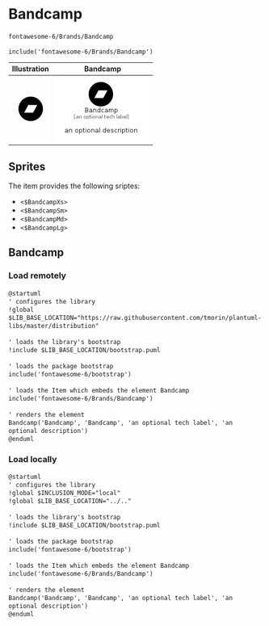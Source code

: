 # Bandcamp


```text
fontawesome-6/Brands/Bandcamp
```

```text
include('fontawesome-6/Brands/Bandcamp')
```



| Illustration | Bandcamp |
| :---: | :---: |
| ![illustration for Illustration](../../fontawesome-6/Brands/Bandcamp.png) | ![illustration for Bandcamp](../../fontawesome-6/Brands/Bandcamp.Local.png) |



## Sprites
The item provides the following sriptes:

- `<$BandcampXs>`
- `<$BandcampSm>`
- `<$BandcampMd>`
- `<$BandcampLg>`





## Bandcamp

### Load remotely
```plantuml
@startuml
' configures the library
!global $LIB_BASE_LOCATION="https://raw.githubusercontent.com/tmorin/plantuml-libs/master/distribution"

' loads the library's bootstrap
!include $LIB_BASE_LOCATION/bootstrap.puml

' loads the package bootstrap
include('fontawesome-6/bootstrap')

' loads the Item which embeds the element Bandcamp
include('fontawesome-6/Brands/Bandcamp')

' renders the element
Bandcamp('Bandcamp', 'Bandcamp', 'an optional tech label', 'an optional description')
@enduml
```

### Load locally
```plantuml
@startuml
' configures the library
!global $INCLUSION_MODE="local"
!global $LIB_BASE_LOCATION="../.."

' loads the library's bootstrap
!include $LIB_BASE_LOCATION/bootstrap.puml

' loads the package bootstrap
include('fontawesome-6/bootstrap')

' loads the Item which embeds the element Bandcamp
include('fontawesome-6/Brands/Bandcamp')

' renders the element
Bandcamp('Bandcamp', 'Bandcamp', 'an optional tech label', 'an optional description')
@enduml
```

